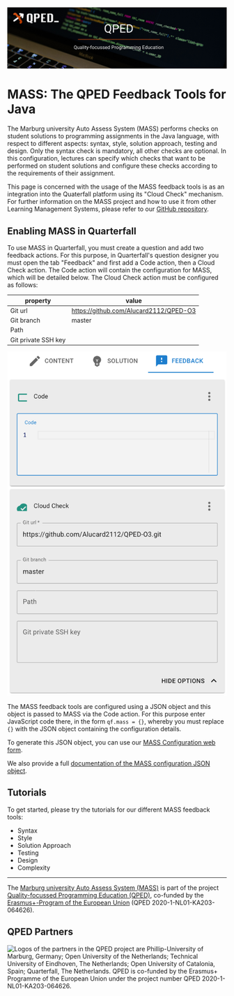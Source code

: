 ![Logo of the QPED project.](images/qped-banner.png)

# MASS: The QPED Feedback Tools for Java

The Marburg university Auto Assess System (MASS) performs checks on
student solutions to programming assignments in the Java language, with
respect to different aspects: syntax, style, solution approach, testing
and design. Only the syntax check is mandatory, all other checks are
optional. In this configuration, lectures can specify which checks
that want to be performed on student solutions and configure these
checks according to the requirements of their assignment.

This page is concerned with the usage of the MASS feedback tools is as
an integration into the Quaterfall platform using its "Cloud Check" mechanism.
For further information on the MASS project and how to use it from other
Learning Management Systems, please refer to our [GitHub repository](https://github.com/Alucard2112/QPED-O3).

## Enabling MASS in Quarterfall

To use MASS in Quarterfall, you must create a question and add two feedback
actions. For this purpose, in Quarterfall's question designer you must open
the tab "Feedback" and first add a Code action, then a Cloud Check action.
The Code action will contain the configuration for MASS, which will be detailed
below. The Cloud Check action must be configured as follows:

| property            | value                                  |
|---------------------|----------------------------------------|
| Git url             | https://github.com/Alucard2112/QPED-O3 |
| Git branch          | master                                 |
| Path                |                                        |
| Git private SSH key |                                        |

![Screenshot of configuring the MASS Cloud Check in Quarterfall.](images/quarterfall-cloudcheck.png)

The MASS feedback tools are configured using a JSON object and this object is
passed to MASS via the Code action. For this purpose enter JavaScript code there,
in the form ```qf.mass = {}```, whereby you must replace ```{}``` with the JSON object
containing the configuration details.

To generate this JSON object, you can use our [MASS Configuration web form](index.html).

We also provide a full [documentation of the MASS configuration JSON object](mass.html).

## Tutorials

To get started, please try the tutorials for our different MASS feedback tools:

* Syntax
* Style
* Solution Approach
* Testing
* Design
* Complexity

---

The [Marburg university Auto Assess System (MASS)](http://qped.github.io) is part of the project [Quality-focussed Programming Education (QPED)](https://qped.eu), co-funded by the [Erasmus+-Program of the European Union](https://erasmus-plus.ec.europa.eu) (QPED 2020-1-NL01-KA203-064626).

## QPED Partners

![Logos of the partners in the QPED project are Phillip-University of Marburg, Germany;
Open University of the Netherlands; Technical University of Eindhoven, The Netherlands;
Open University of Catalonia, Spain; Quarterfall, The Netherlands. QPED is co-funded by the Erasmus+ Programme of the European Union under the project number
QPED 2020-1-NL01-KA203-064626.](images/partners.png)